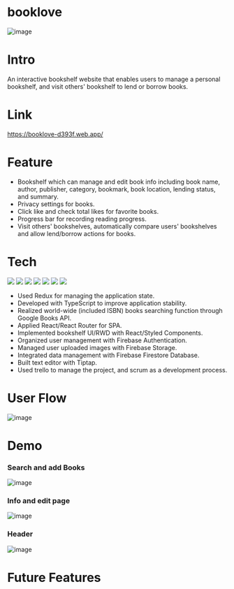 <h1>booklove</h1>

![image](https://firebasestorage.googleapis.com/v0/b/booklove-d393f.appspot.com/o/forReadMe%2F%E5%B0%81%E9%9D%A2.png?alt=media&token=64154935-0ef6-45a7-94cf-fb19fc3b71f5)

<h1>Intro</h1>

An interactive bookshelf website that enables users to manage a personal bookshelf, and visit others' bookshelf to lend or borrow books.

<h1>Link</h1>

<https://booklove-d393f.web.app/>

<h1>Feature</h1>

- Bookshelf which can manage and edit book info including book name, author, publisher, category, bookmark, book location, lending status, and summary.
- Privacy settings for books.
- Click like and check total likes for favorite books.
- Progress bar for recording reading progress.
- Visit others' bookshelves, automatically compare users' bookshelves and allow lend/borrow actions for books.

<h1>Tech</h1>

<span><image src="https://img.shields.io/badge/HTML5-E34F26?style=for-the-badge&logo=html5&logoColor=white"/></span>
<span><image src="https://img.shields.io/badge/styled--components-DB7093?style=for-the-badge&logo=styled-components&logoColor=white"/></span>
<span><image src="https://img.shields.io/badge/TypeScript-007ACC?style=for-the-badge&logo=typescript&logoColor=white"/></span>
<span><image src="https://img.shields.io/badge/React-20232A?style=for-the-badge&logo=react&logoColor=61DAFB"/></span>
<span><image src="https://img.shields.io/badge/Redux-593D88?style=for-the-badge&logo=redux&logoColor=white"/></span>
<span><image src="https://img.shields.io/badge/eslint-3A33D1?style=for-the-badge&logo=eslint&logoColor=white"/></span>
<span><image src="https://img.shields.io/badge/prettier-1A2C34?style=for-the-badge&logo=prettier&logoColor=F7BA3E"/></span>

- Used Redux for managing the application state.
- Developed with TypeScript to improve application stability. 
- Realized world-wide (included ISBN) books searching function through Google Books API.
- Applied React/React Router for SPA.
- Implemented bookshelf UI/RWD with React/Styled Components. 
- Organized user management with Firebase Authentication. 
- Managed user uploaded images with Firebase Storage. 
- Integrated data management with Firebase Firestore Database. 
- Built text editor with Tiptap.
- Used trello to manage the project, and scrum as a development process.

<h1>User Flow</h1>

![image](https://firebasestorage.googleapis.com/v0/b/booklove-d393f.appspot.com/o/forReadMe%2FUser%20Flow.png?alt=media&token=82abce11-6d15-49cc-a3dc-9aed1a74e92b)

<h1>Demo</h1>

### Search and add Books

![image](https://firebasestorage.googleapis.com/v0/b/booklove-d393f.appspot.com/o/forReadMe%2FSearch%20func.gif?alt=media&token=6ed43858-78b2-439d-bfe3-1f95860e31ea)

### Info and edit page

![image](https://firebasestorage.googleapis.com/v0/b/booklove-d393f.appspot.com/o/forReadMe%2Finfo%20%26%20edit.gif?alt=media&token=ef2d2070-8c7f-4136-ab16-9996003bec71)

### Header

![image](https://firebasestorage.googleapis.com/v0/b/booklove-d393f.appspot.com/o/forReadMe%2Fheader.gif?alt=media&token=f30e516c-6124-4c49-98d2-4ee8d285f2e5)

<h1>Future Features</h1>

